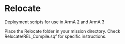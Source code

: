 # Relocate
Deployment scripts for use in ArmA 2 and ArmA 3

Place the Relocate folder in your mission directory.
Check Relocate\REL_Compile.sqf for specific instructions.